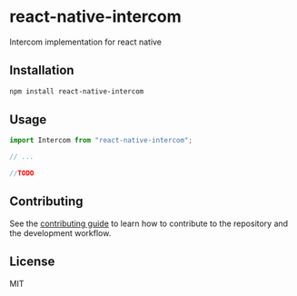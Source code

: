 # react-native-intercom

Intercom implementation for react native

## Installation

```sh
npm install react-native-intercom
```

## Usage

```js
import Intercom from "react-native-intercom";

// ...

//TODO
```

## Contributing

See the [contributing guide](CONTRIBUTING.md) to learn how to contribute to the repository and the development workflow.

## License

MIT
